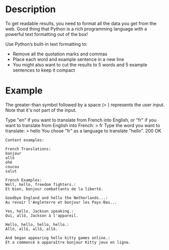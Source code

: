 #  Description

To get readable results, you need to format all the data you get from the web. Good thing that Python is a rich programming language with a powerful text formatting out of the box!

Use Python’s built-in text formatting to:

-    Remove all the quotation marks and commas
-    Place each word and example sentence in a new line
-    You might also want to cut the results to 5 words and 5 example sentences to keep it compact

#  Example

The greater-than symbol followed by a space (> ) represents the user input. Note that it's not part of the input.

Type "en" if you want to translate from French into English, or "fr" if you want to translate from English into French:
    > fr
    Type the word you want to translate:
    > hello
    You chose "fr" as a language to translate "hello".
    200 OK
    
    Context examples:
    
    French Translations:
    bonjour
    allô
    ohé
    coucou
    salut
    
    French Examples:
    Well, hello, freedom fighters.:
    Et bien, bonjour combattants de la liberté.
    
    Goodbye England and hello the Netherlands...:
    Au revoir l'Angleterre et bonjour les Pays-Bas...
    
    Yes, hello. Jackson speaking.:
    Oui, allô, Jackson à l'appareil.
    
    Hello, hello, hello, hello.:
    Allô, allô, allô, allô.
    
    And began appearing hello kitty games online.:
    Et a commencé à apparaître bonjour Kitty jeux en ligne.